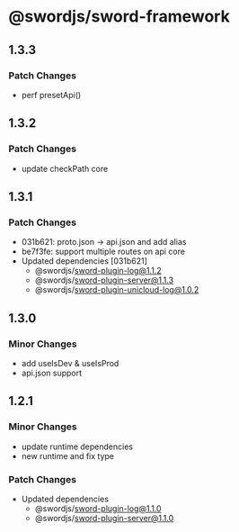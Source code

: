 # @swordjs/sword-framework

## 1.3.3

### Patch Changes

- perf presetApi()

## 1.3.2

### Patch Changes

- update checkPath core

## 1.3.1

### Patch Changes

- 031b621: proto.json -> api.json and add alias
- be7f3fe: support multiple routes on api core
- Updated dependencies [031b621]
  - @swordjs/sword-plugin-log@1.1.2
  - @swordjs/sword-plugin-server@1.1.3
  - @swordjs/sword-plugin-unicloud-log@1.0.2

## 1.3.0

### Minor Changes

- add useIsDev & useIsProd
- api.json support

## 1.2.1

### Minor Changes

- update runtime dependencies
- new runtime and fix type

### Patch Changes

- Updated dependencies
  - @swordjs/sword-plugin-log@1.1.0
  - @swordjs/sword-plugin-server@1.1.0
